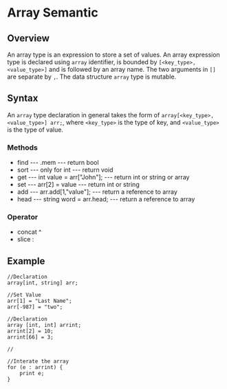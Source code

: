 # Array Semantic

## Overview

An array type is an expression to store a set of values. 
An array expression type is declared using `array` identifier, is bounded by `[<key_type>,<value_type>]` and is followed by an array name. The two arguments in `[]` are separate by `,`. The data structure `array` type is mutable.

## Syntax

An `array` type declaration in general takes the form of `array[<key_type>, <value_type>] arr;`, where `<key_type>` is the type of key, and `<value_type>` is the type of value.

### Methods

* find --- .mem --- return bool
* sort --- only for int --- return void
* get --- int value = arr["John"]; --- return int or string or array
* set --- arr[2] = value --- return int or string
* add --- arr.add[1,"value"]; --- return a reference to array
* head --- string word = arr.head; --- return a reference to array

### Operator 
* concat ^
* slice :

## Example

```
//Declaration
array[int, string] arr;

//Set Value
arr[1] = "Last Name";
arr[-987] = "two";

//Declaration 
array [int, int] arrint;
arrint[2] = 10;
arrint[66] = 3;

//

//Interate the array
for (e : arrint) {
	print e;
}
```
